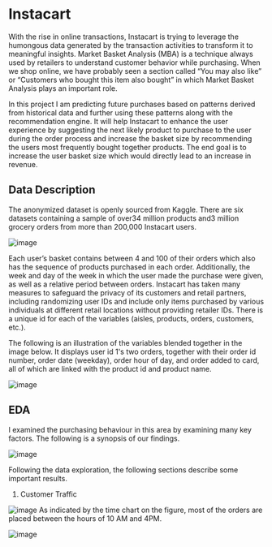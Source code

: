 # Instacart

With the rise in online transactions, Instacart is trying to leverage the humongous data generated by the transaction activities to transform it to meaningful insights. Market Basket Analysis (MBA) is a technique always used by retailers to understand customer behavior while purchasing. When we shop online, we have probably seen a section called “You may also like” or “Customers who bought this item also bought” in which Market Basket Analysis plays an important role.

In this project I am predicting future purchases based on patterns derived from historical data and further using these patterns along with the recommendation engine. It will help Instacart to enhance the user experience by suggesting the next likely product to purchase to the user during the order process and increase the basket size by recommending the users most frequently bought together products. The end goal is to increase the user basket size which would directly lead to an increase in revenue. 

## Data Description

The anonymized dataset is openly sourced from Kaggle. There are six datasets containing a sample of over34 million products and3 million grocery orders from more than 200,000 Instacart users.

![image](https://user-images.githubusercontent.com/80222038/154808577-dd34b912-9b4b-456a-a797-2ed0139cd900.png)

Each user’s basket contains between 4 and 100 of their orders which also has the sequence of products purchased in each order. Additionally, the week and day of the week in which the user made the purchase were given, as well as a relative period between orders. Instacart has taken many measures to safeguard the privacy of its customers and retail partners, including randomizing user IDs and include only items purchased by various individuals at different retail locations without providing retailer IDs. There is a unique id for each of the variables (aisles, products, orders, customers, etc.).

The following is an illustration of the variables blended together in the image below. It displays user id 1's two orders, together with their order id number, order date (weekday), order hour of day, and order added to card, all of which are linked with the product id and product name.

![image](https://user-images.githubusercontent.com/80222038/154808615-231adb42-2ff7-4b58-b86b-3d9c68988ee1.png)

## EDA 

I examined the purchasing behaviour in this area by examining many key factors. The following is a synopsis of our findings.

![image](https://user-images.githubusercontent.com/80222038/154808644-5a38f218-caa4-4adc-bccf-6943f3a26a9f.png)

Following the data exploration, the following sections describe some important results.
1)	Customer Traffic

![image](https://user-images.githubusercontent.com/80222038/154808657-10e7187e-9539-49d4-926f-2532f4fb1165.png)
As indicated by the time chart on the figure, most of the orders are placed between the hours of 10 AM and 4PM.

![image](https://user-images.githubusercontent.com/80222038/154808663-d1a7296b-afe5-48b2-8f4a-7ac8ba4fb64b.png)



